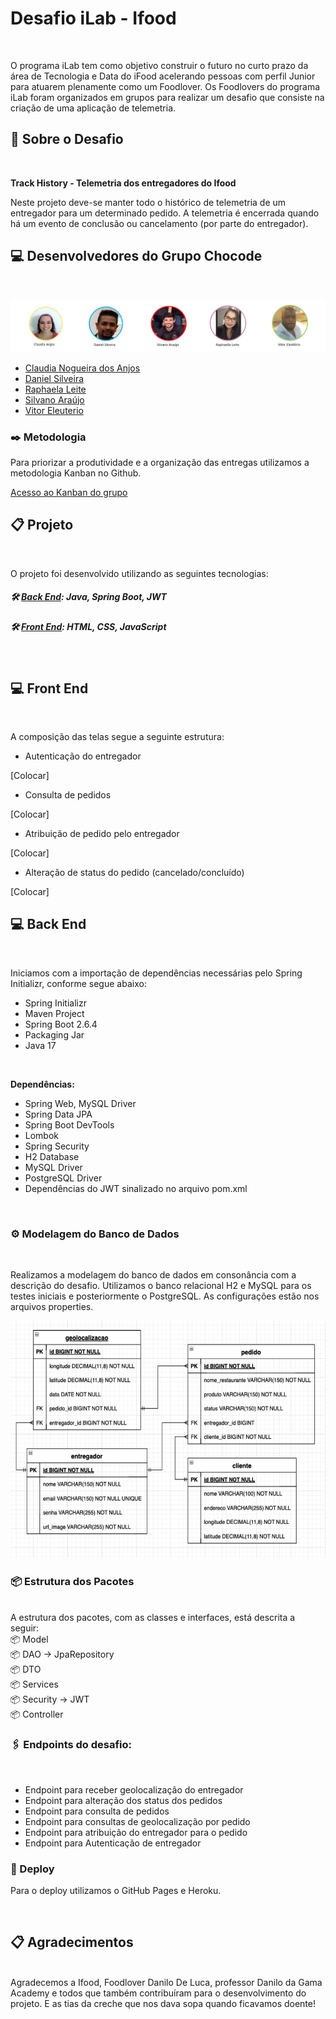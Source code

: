 # Desafio iLab - Ifood
<br />

O programa iLab tem como objetivo construir o futuro no curto prazo da área de Tecnologia e Data do iFood acelerando pessoas com perfil Junior para atuarem plenamente como um Foodlover.
Os Foodlovers do programa iLab foram organizados em grupos para realizar um desafio que consiste na criação de uma aplicação de telemetria.
<br />

## 🚀 Sobre o Desafio
<br />

**Track History - Telemetria dos entregadores do Ifood**

Neste projeto deve-se manter todo o histórico de telemetria de um entregador para um determinado pedido. A telemetria é encerrada quando há um evento de conclusão ou cancelamento (por parte do entregador).
<br />

## 💻 Desenvolvedores do Grupo Chocode
<br />

![alt text](https://github.com/Chocode-iFood/.github/blob/main/profile/integrantes.png?raw=true)

- [Claudia Nogueira dos Anjos](https://github.com/AnjosClaudia)
- [Daniel Silveira](https://github.com/smarticogit)
- [Raphaela Leite](https://github.com/Raphaella-leite)
- [Silvano Araújo](https://github.com/Silvanoeng)
- [Vitor Eleuterio](https://github.com/SevenSecRS)

### ✒️ Metodologia

Para priorizar a produtividade e a organização das entregas utilizamos a metodologia Kanban no Github.

[Acesso ao Kanban do grupo](https://github.com/orgs/Chocode-iFood/projects/1)
<br />

## 📋 Projeto
<br />

O projeto foi desenvolvido utilizando as seguintes tecnologias:
<br />

##### 🛠 [Back End](https://github.com/Chocode-iFood/back): Java, Spring Boot, JWT
 
##### 🛠 [Front End](https://github.com/Chocode-iFood/front): HTML, CSS, JavaScript
<br />

## 💻 Front End
<br />

A composição das telas segue a seguinte estrutura:
<br />

- Autenticação do entregador

[Colocar]
<br />
- Consulta de pedidos

[Colocar]
<br />
- Atribuição de pedido pelo entregador

[Colocar]
<br />
- Alteração de status do pedido (cancelado/concluído)

[Colocar]
<br />

## 💻 Back End
<br />

Iniciamos com a importação de dependências necessárias pelo Spring Initializr, conforme segue abaixo:

- Spring Initializr 
- Maven Project
- Spring Boot 2.6.4
- Packaging Jar 
- Java 17
<br />

**Dependências:** 

- Spring Web, MySQL Driver
- Spring Data JPA
- Spring Boot DevTools
- Lombok
- Spring Security
- H2 Database
- MySQL Driver
- PostgreSQL Driver
- Dependências do JWT sinalizado no arquivo pom.xml
<br />

### ⚙️ Modelagem do Banco de Dados
<br />

Realizamos a modelagem do banco de dados em consonância com a descrição do desafio.
Utilizamos o banco relacional H2 e MySQL para os testes iniciais e posteriormente o PostgreSQL. As configurações estão nos arquivos properties.
<br />

<img height="380" src="https://github.com/Chocode-iFood/dados-complementares/blob/main/Diagrama%20Atualizado.png?raw=true">

<br />

### 📦 Estrutura dos Pacotes
<br />
A estrutura dos pacotes, com as classes e interfaces, está descrita a seguir:
<br />
📦 Model
<br />
📦 DAO → JpaRepository
<br />
📦 DTO
<br />
📦 Services 
<br />
📦 Security → JWT
<br />
📦 Controller 
<br />

### 🖇 Endpoints do desafio: 
<br />

- Endpoint para receber geolocalização do entregador
- Endpoint para alteração dos status dos pedidos
- Endpoint para consulta de pedidos 
- Endpoint para consultas de geolocalização por pedido 
- Endpoint para atribuição do entregador para o pedido
- Endpoint para Autenticação de entregador 


### 🚀 Deploy

Para o deploy utilizamos o GitHub Pages e Heroku.

<br />

## 📋 Agradecimentos
<br />
Agradecemos a Ifood, Foodlover Danilo De Luca, professor Danilo da Gama Academy e todos que também contribuíram para o desenvolvimento do projeto. E as tias da creche que nos dava sopa quando ficavamos doente!

